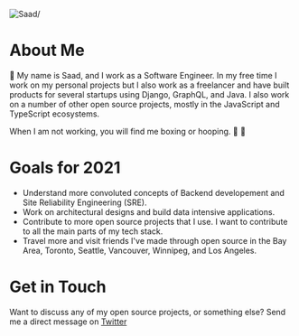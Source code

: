 <p><img src=https://komarev.com/ghpvc/?username=saadbenn alt=Saad/></p>

# About Me
👋 My name is Saad, and I work as a Software Engineer. In my free time I work on my personal projects but I also work as a freelancer and have built products for several startups using Django, GraphQL, and Java. I also work on a number of other open source projects, mostly in the JavaScript and TypeScript ecosystems. 

When I am not working, you will find me boxing or hooping. 🥊 🏀  

# Goals for 2021
+ Understand more convoluted concepts of Backend developement and Site Reliability Engineering (SRE). 
+ Work on architectural designs and build data intensive applications. 
+ Contribute to more open source projects that I use. I want to contribute to all the main parts of my tech stack.
+ Travel more and visit friends I've made through open source in the Bay Area, Toronto, Seattle, Vancouver, Winnipeg, and Los Angeles.

# Get in Touch
Want to discuss any of my open source projects, or something else? Send me a direct message on [Twitter](https://twitter.com/mooesaad)










